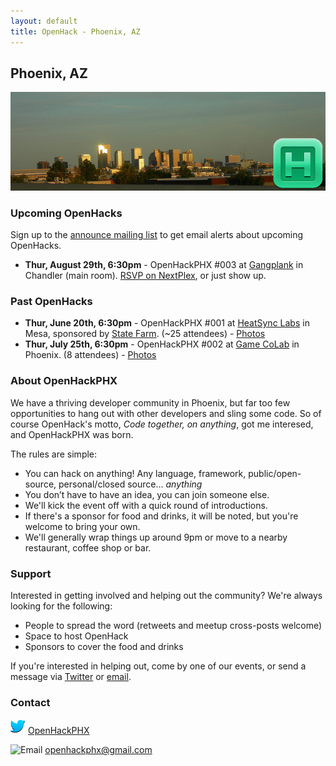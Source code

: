 ```yaml
---
layout: default
title: OpenHack - Phoenix, AZ
---
```


## Phoenix, AZ

![Phoenix](/phoenix/header.jpg)

### Upcoming OpenHacks

Sign up to the [announce mailing list](http://eepurl.com/BkGf9) to get email alerts about upcoming OpenHacks.

- **Thur, August 29th, 6:30pm** - OpenHackPHX #003 at [Gangplank](http://chandler.gangplankhq.com/) in Chandler (main room). [RSVP on NextPlex](http://nextplex.com/phoenix-az/calendar/events/8959-openhack-003), or just show up.

### Past OpenHacks

- **Thur, June 20th, 6:30pm** - OpenHackPHX #001 at [HeatSync Labs](http://www.heatsynclabs.org/) in Mesa, sponsored by [State Farm](https://www.statefarm.com/). (~25 attendees) - [Photos](http://www.flickr.com/photos/openhackphx/sets/72157634262712091/)
- **Thur, July 25th, 6:30pm** - OpenHackPHX #002 at [Game CoLab](http://gamecolab.org/) in Phoenix. (8 attendees) - [Photos](http://www.flickr.com/photos/openhackphx/sets/72157634799048653/)

### About OpenHackPHX

We have a thriving developer community in Phoenix, but far too few opportunities to hang out with other developers and sling some code. So of course OpenHack's motto, *Code together, on anything*, got me interesed, and OpenHackPHX was born.

The rules are simple:

- You can hack on anything! Any language, framework, public/open-source, personal/closed source... *anything*
- You don’t have to have an idea, you can join someone else.
- We'll kick the event off with a quick round of introductions.
- If there's a sponsor for food and drinks, it will be noted, but you're welcome to bring your own.
- We'll generally wrap things up around 9pm or move to a nearby restaurant, coffee shop or bar.

### Support

Interested in getting involved and helping out the community? We're always looking for the following:

- People to spread the word (retweets and meetup cross-posts welcome)
- Space to host OpenHack
- Sponsors to cover the food and drinks

If you're interested in helping out, come by one of our events, or send a  message via [Twitter](https://twitter.com/OpenHackPHX) or [email](mailto:openhackphx@gmail.com).

### Contact

![Twitter](/phoenix/twitter.png) [OpenHackPHX](https://twitter.com/OpenHackPHX)

![Email](/phoenix/email.png) [openhackphx@gmail.com](mailto:openhackphx@gmail.com)
